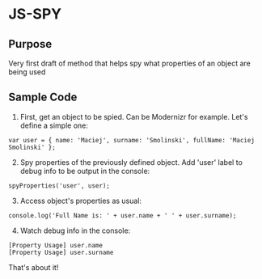 # JS-SPY

## Purpose

Very first draft of method that helps spy what properties of an object are being used

## Sample Code

1) First, get an object to be spied. Can be Modernizr for example. Let's define a simple one:
```
var user = { name: 'Maciej', surname: 'Smolinski', fullName: 'Maciej Smolinski' };
```

2) Spy properties of the previously defined object. Add 'user' label to debug info to be output in the console:
```
spyProperties('user', user);
```

3) Access object's properties as usual:
```
console.log('Full Name is: ' + user.name + ' ' + user.surname);
```

4) Watch debug info in the console:
```
[Property Usage] user.name
[Property Usage] user.surname
```

That's about it!

